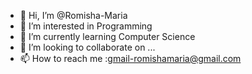 - 👋 Hi, I’m @Romisha-Maria
- 👀 I’m interested in Programming 
- 🌱 I’m currently learning Computer Science 
- 💞️ I’m looking to collaborate on ...
- 📫 How to reach me :gmail-romishamaria@gmail.com

<!---
Romisha-Maria/Romisha-Maria is a ✨ special ✨ repository because its `README.md` (this file) appears on your GitHub profile.
You can click the Preview link to take a look at your changes.
--->
